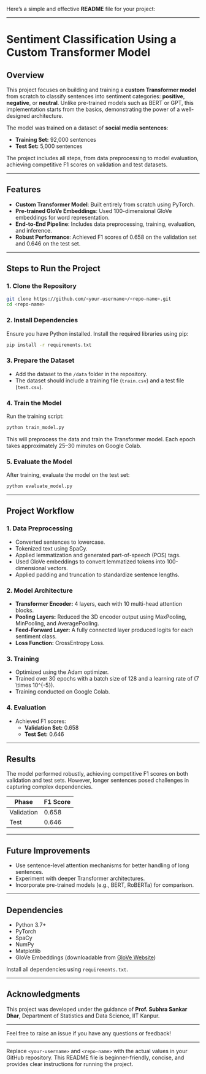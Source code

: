 Here’s a simple and effective **README** file for your project:

---

# **Sentiment Classification Using a Custom Transformer Model**

## **Overview**
This project focuses on building and training a **custom Transformer model** from scratch to classify sentences into sentiment categories: **positive**, **negative**, or **neutral**. Unlike pre-trained models such as BERT or GPT, this implementation starts from the basics, demonstrating the power of a well-designed architecture.

The model was trained on a dataset of **social media sentences**:  
- **Training Set:** 92,000 sentences  
- **Test Set:** 5,000 sentences  

The project includes all steps, from data preprocessing to model evaluation, achieving competitive F1 scores on validation and test datasets.

---

## **Features**
- **Custom Transformer Model**: Built entirely from scratch using PyTorch.  
- **Pre-trained GloVe Embeddings**: Used 100-dimensional GloVe embeddings for word representation.  
- **End-to-End Pipeline**: Includes data preprocessing, training, evaluation, and inference.  
- **Robust Performance**: Achieved F1 scores of 0.658 on the validation set and 0.646 on the test set.  

---

## **Steps to Run the Project**

### 1. **Clone the Repository**
```bash
git clone https://github.com/<your-username>/<repo-name>.git
cd <repo-name>
```

### 2. **Install Dependencies**
Ensure you have Python installed. Install the required libraries using pip:
```bash
pip install -r requirements.txt
```

### 3. **Prepare the Dataset**
- Add the dataset to the `/data` folder in the repository.
- The dataset should include a training file (`train.csv`) and a test file (`test.csv`).

### 4. **Train the Model**
Run the training script:
```bash
python train_model.py
```
This will preprocess the data and train the Transformer model. Each epoch takes approximately 25–30 minutes on Google Colab.

### 5. **Evaluate the Model**
After training, evaluate the model on the test set:
```bash
python evaluate_model.py
```

---

## **Project Workflow**

### **1. Data Preprocessing**
- Converted sentences to lowercase.
- Tokenized text using SpaCy.  
- Applied lemmatization and generated part-of-speech (POS) tags.  
- Used GloVe embeddings to convert lemmatized tokens into 100-dimensional vectors.  
- Applied padding and truncation to standardize sentence lengths.

### **2. Model Architecture**
- **Transformer Encoder:** 4 layers, each with 10 multi-head attention blocks.  
- **Pooling Layers:** Reduced the 3D encoder output using MaxPooling, MinPooling, and AveragePooling.  
- **Feed-Forward Layer:** A fully connected layer produced logits for each sentiment class.  
- **Loss Function:** CrossEntropy Loss.  

### **3. Training**
- Optimized using the Adam optimizer.  
- Trained over 30 epochs with a batch size of 128 and a learning rate of \(7 \times 10^{-5}\).  
- Training conducted on Google Colab.

### **4. Evaluation**
- Achieved F1 scores:  
  - **Validation Set:** 0.658  
  - **Test Set:** 0.646  

---

## **Results**
The model performed robustly, achieving competitive F1 scores on both validation and test sets. However, longer sentences posed challenges in capturing complex dependencies.

| **Phase**     | **F1 Score** |
|----------------|--------------|
| Validation     | 0.658        |
| Test           | 0.646        |

---

## **Future Improvements**
- Use sentence-level attention mechanisms for better handling of long sentences.  
- Experiment with deeper Transformer architectures.  
- Incorporate pre-trained models (e.g., BERT, RoBERTa) for comparison.  

---

## **Dependencies**
- Python 3.7+
- PyTorch
- SpaCy
- NumPy
- Matplotlib
- GloVe Embeddings (downloadable from [GloVe Website](https://nlp.stanford.edu/projects/glove/))

Install all dependencies using `requirements.txt`.

---

## **Acknowledgments**
This project was developed under the guidance of **Prof. Subhra Sankar Dhar**, Department of Statistics and Data Science, IIT Kanpur.

---

Feel free to raise an issue if you have any questions or feedback!

--- 

Replace `<your-username>` and `<repo-name>` with the actual values in your GitHub repository. This README file is beginner-friendly, concise, and provides clear instructions for running the project.
